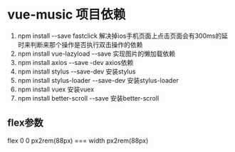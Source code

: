 # vue-music 项目依赖
1. npm install --save fastclick         解决掉ios手机页面上点击页面会有300ms的延时来判断来那个操作是否执行双击操作的依赖
2. npm install vue-lazyload --save      实现图片的懒加载依赖
3. npm install axios --save -dev        axios依赖
4. npm install stylus --save-dev        安装stylus
5. npm install stylus-loader --save-dev 安装stylus-loader
6. npm install vuex                     安装vuex
7. npm install better-scroll --save     安装better-scroll
## flex参数
  flex 0 0 px2rem(88px) === width px2rem(88px)